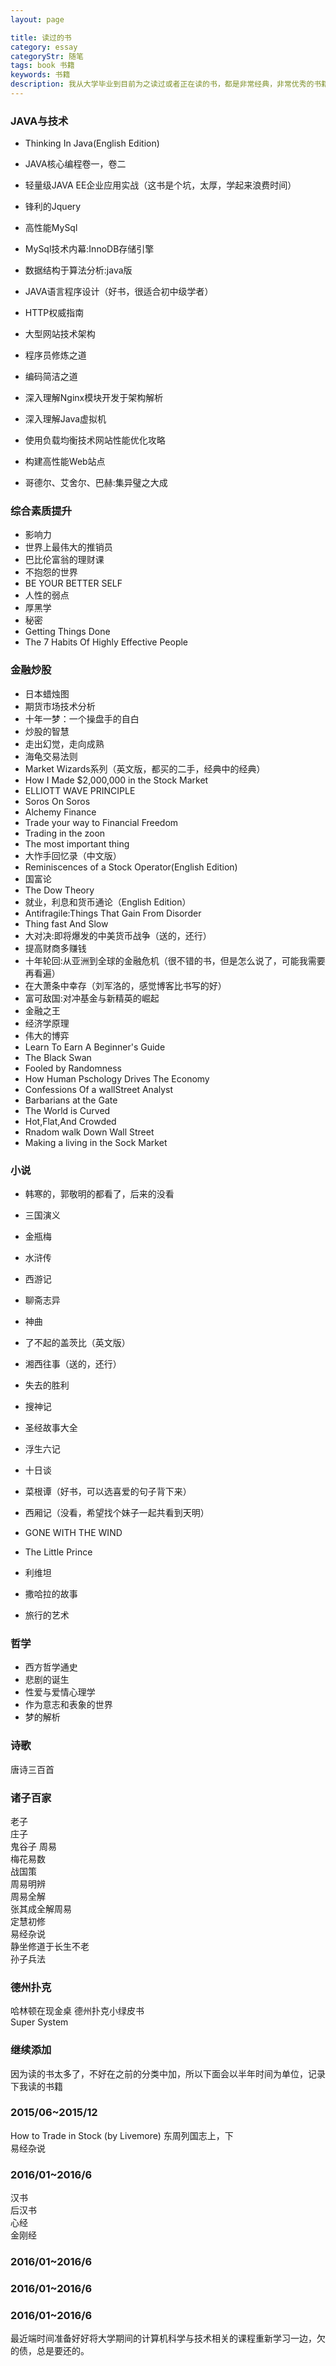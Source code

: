 ```yaml
---
layout: page

title: 读过的书
category: essay
categoryStr: 随笔
tags: book 书籍
keywords: 书籍
description: 我从大学毕业到目前为之读过或者正在读的书，都是非常经典，非常优秀的书籍。
---
```


### JAVA与技术

* Thinking In Java(English Edition)		  
* JAVA核心编程卷一，卷二		  
* 轻量级JAVA EE企业应用实战（这书是个坑，太厚，学起来浪费时间）		
* 锋利的Jquery		
* 高性能MySql		
* MySql技术内幕:InnoDB存储引擎		
* 数据结构于算法分析:java版		
* JAVA语言程序设计（好书，很适合初中级学者）		
* HTTP权威指南		
* 大型网站技术架构		
* 程序员修炼之道		
* 编码简洁之道		
* 深入理解Nginx模块开发于架构解析		
* 深入理解Java虚拟机		

* 使用负载均衡技术网站性能优化攻略		
* 构建高性能Web站点		
* 哥德尔、艾舍尔、巴赫:集异璧之大成		

### 综合素质提升

* 影响力		
* 世界上最伟大的推销员		
* 巴比伦富翁的理财课		
* 不抱怨的世界		
* BE YOUR BETTER SELF		
* 人性的弱点		
* 厚黑学		
* 秘密		
* Getting Things Done		
* The 7 Habits Of Highly Effective People		



### 金融炒股

* 日本蜡烛图		
* 期货市场技术分析		
* 十年一梦：一个操盘手的自白		
* 炒股的智慧		
* 走出幻觉，走向成熟		
* 海龟交易法则		
* Market Wizards系列（英文版，都买的二手，经典中的经典）		
* How I Made $2,000,000 in the Stock Market		
* ELLIOTT WAVE PRINCIPLE		
* Soros On Soros		
* Alchemy Finance		
* Trade your way to Financial Freedom		
* Trading in the zoon		
* The most important thing		
* 大怍手回忆录（中文版）		
* Reminiscences of a Stock Operator(English Edition)		
* 国富论		
* The Dow Theory		
* 就业，利息和货币通论（English Edition）		
* Antifragile:Things That Gain From Disorder		
* Thing fast And Slow		
* 大对决:即将爆发的中美货币战争（送的，还行）		
* 提高财商多赚钱		
* 十年轮回:从亚洲到全球的金融危机（很不错的书，但是怎么说了，可能我需要再看遍）		
* 在大萧条中幸存（刘军洛的，感觉博客比书写的好）		
* 富可敌国:对冲基金与新精英的崛起		
* 金融之王	
* 经济学原理		
* 伟大的博弈		
* Learn To Earn A Beginner's Guide		
* The Black Swan		
* Fooled by Randomness		
* How Human Pschology Drives The Economy		
* Confessions Of a wallStreet Analyst		
* Barbarians at the Gate		
* The World is Curved		
* Hot,Flat,And Crowded		
* Rnadom walk Down Wall Street		
* Making a living in the Sock Market		


### 小说


* 韩寒的，郭敬明的都看了，后来的没看		
* 三国演义		
* 金瓶梅		
* 水浒传		
* 西游记		
* 聊斋志异		
* 神曲		


* 了不起的盖茨比（英文版）		
* 湘西往事（送的，还行）		
* 失去的胜利		
* 搜神记		
* 圣经故事大全		
* 浮生六记		
* 十日谈		
* 菜根谭（好书，可以选喜爱的句子背下来）		
* 西厢记（没看，希望找个妹子一起共看到天明）		
* GONE WITH THE WIND		
* The Little Prince		
* 利维坦		
* 撒哈拉的故事		
* 旅行的艺术		



### 哲学

* 西方哲学通史		
* 悲剧的诞生		
* 性爱与爱情心理学		
* 作为意志和表象的世界		
* 梦的解析		





### 诗歌

	
唐诗三百首	


### 诸子百家


老子	
庄子	
鬼谷子	
周易	
梅花易数		
战国策		
周易明辨		
周易全解		
张其成全解周易		
定慧初修		
易经杂说		
静坐修道于长生不老		
孙子兵法		


### 德州扑克

哈林顿在现金桌
德州扑克小绿皮书		
Super System		

### 继续添加
因为读的书太多了，不好在之前的分类中加，所以下面会以半年时间为单位，记录下我读的书籍

### 2015/06~2015/12
How to Trade in Stock (by Livemore)
东周列国志上，下		
易经杂说		

### 2016/01~2016/6
汉书		
后汉书		
心经		
金刚经		


### 2016/01~2016/6



### 2016/01~2016/6



### 2016/01~2016/6
最近端时间准备好好将大学期间的计算机科学与技术相关的课程重新学习一边，欠的债，总是要还的。
